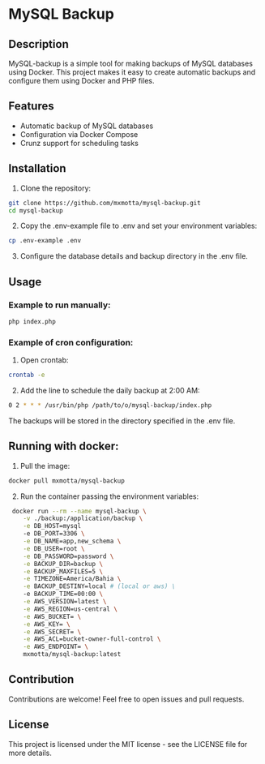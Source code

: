 # MySQL Backup

## Description

MySQL-backup is a simple tool for making backups of MySQL databases using Docker. This project makes it easy to create automatic backups and configure them using Docker and PHP files.

## Features

- Automatic backup of MySQL databases
- Configuration via Docker Compose
- Crunz support for scheduling tasks

## Installation

1. Clone the repository:

```bash
git clone https://github.com/mxmotta/mysql-backup.git
cd mysql-backup
```

2. Copy the .env-example file to .env and set your environment variables:

```bash
cp .env-example .env
```

3. Configure the database details and backup directory in the .env file.

## Usage

### Example to run manually:

```bash
php index.php
```

### Example of cron configuration:

1. Open crontab:

```bash
crontab -e
```

2. Add the line to schedule the daily backup at 2:00 AM:

```bash
0 2 * * * /usr/bin/php /path/to/o/mysql-backup/index.php
```

The backups will be stored in the directory specified in the .env file.

## Running with docker:

1. Pull the image:

```bash
docker pull mxmotta/mysql-backup
```

2. Run the container passing the environment variables:

```bash
 docker run --rm --name mysql-backup \
    -v ./backup:/application/backup \
    -e DB_HOST=mysql
    -e DB_PORT=3306 \
    -e DB_NAME=app,new_schema \
    -e DB_USER=root \
    -e DB_PASSWORD=password \
    -e BACKUP_DIR=backup \
    -e BACKUP_MAXFILES=5 \
    -e TIMEZONE=America/Bahia \
    -e BACKUP_DESTINY=local # (local or aws) \
    -e BACKUP_TIME=00:00 \
    -e AWS_VERSION=latest \
    -e AWS_REGION=us-central \
    -e AWS_BUCKET= \
    -e AWS_KEY= \
    -e AWS_SECRET= \
    -e AWS_ACL=bucket-owner-full-control \
    -e AWS_ENDPOINT= \
    mxmotta/mysql-backup:latest
```

## Contribution
Contributions are welcome! Feel free to open issues and pull requests.

## License
This project is licensed under the MIT license - see the LICENSE file for more details.